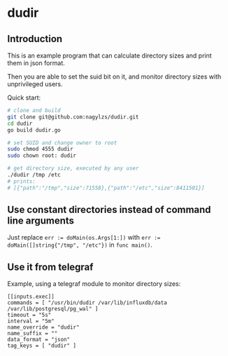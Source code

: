# dudir

## Introduction

This is an example program that can calculate directory sizes and print them in json format.

Then you are able to set the suid bit on it, and monitor directory sizes with unprivileged users.

Quick start:

```bash
# clone and build
git clone git@github.com:nagylzs/dudir.git
cd dudir
go build dudir.go

# set SUID and change owner to root
sudo chmod 4555 dudir
sudo chown root: dudir

# get directory size, executed by any user
./dudir /tmp /etc
# prints:
# [{"path":"/tmp","size":71558},{"path":"/etc","size":8411501}]
```

## Use constant directories instead of command line arguments

Just replace `err := doMain(os.Args[1:])` with `err := doMain([]string{"/tmp", "/etc"})` in `func main()`.

## Use it from telegraf

Example, using a telegraf module to monitor directory sizes:

```
[[inputs.exec]]
commands = [ "/usr/bin/dudir /var/lib/influxdb/data /var/lib/postgresql/pg_wal" ]
timeout = "5s"
interval = "5m"
name_override = "dudir"
name_suffix = ""
data_format = "json"
tag_keys = [ "dudir" ]
```


